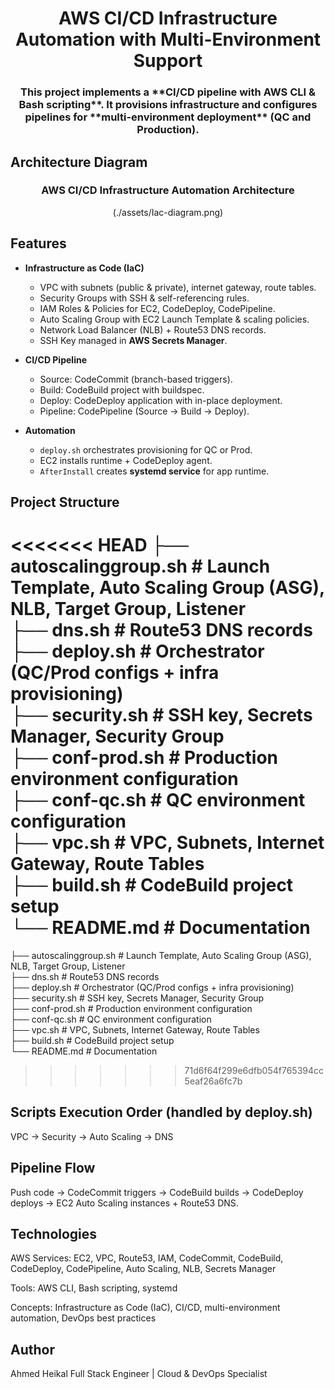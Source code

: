 <div align="center">

# AWS CI/CD Infrastructure Automation with Multi-Environment Support

<h3 align="center">This project implements a **CI/CD pipeline with AWS CLI & Bash scripting**.  
It provisions infrastructure and configures pipelines for **multi-environment deployment** (QC and Production).</h3>

</div>

## Architecture Diagram

<div align="center">

### AWS CI/CD Infrastructure Automation Architecture

(./assets/Iac-diagram.png)

</div>

## Features

- **Infrastructure as Code (IaC)**

  - VPC with subnets (public & private), internet gateway, route tables.
  - Security Groups with SSH & self-referencing rules.
  - IAM Roles & Policies for EC2, CodeDeploy, CodePipeline.
  - Auto Scaling Group with EC2 Launch Template & scaling policies.
  - Network Load Balancer (NLB) + Route53 DNS records.
  - SSH Key managed in **AWS Secrets Manager**.

- **CI/CD Pipeline**

  - Source: CodeCommit (branch-based triggers).
  - Build: CodeBuild project with buildspec.
  - Deploy: CodeDeploy application with in-place deployment.
  - Pipeline: CodePipeline (Source → Build → Deploy).

- **Automation**
  - `deploy.sh` orchestrates provisioning for QC or Prod.
  - EC2 installs runtime + CodeDeploy agent.
  - `AfterInstall` creates **systemd service** for app runtime.

## Project Structure

<<<<<<< HEAD
├── autoscalinggroup.sh # Launch Template, Auto Scaling Group (ASG), NLB, Target Group, Listener  
├── dns.sh # Route53 DNS records  
├── deploy.sh # Orchestrator (QC/Prod configs + infra provisioning)  
├── security.sh # SSH key, Secrets Manager, Security Group  
├── conf-prod.sh # Production environment configuration  
├── conf-qc.sh # QC environment configuration  
├── vpc.sh # VPC, Subnets, Internet Gateway, Route Tables  
├── build.sh # CodeBuild project setup  
└── README.md # Documentation
=======
├── autoscalinggroup.sh # Launch Template, Auto Scaling Group (ASG), NLB, Target Group, Listener  
├── dns.sh # Route53 DNS records  
├── deploy.sh # Orchestrator (QC/Prod configs + infra provisioning)  
├── security.sh # SSH key, Secrets Manager, Security Group  
├── conf-prod.sh # Production environment configuration  
├── conf-qc.sh # QC environment configuration  
├── vpc.sh # VPC, Subnets, Internet Gateway, Route Tables  
├── build.sh # CodeBuild project setup  
└── README.md # Documentation

> > > > > > > 71d6f64f299e6dfb054f765394cc5eaf26a6fc7b

## Scripts Execution Order (handled by deploy.sh)

VPC → Security → Auto Scaling → DNS

## Pipeline Flow

Push code → CodeCommit triggers → CodeBuild builds → CodeDeploy deploys → EC2 Auto Scaling instances + Route53 DNS.

## Technologies

AWS Services: EC2, VPC, Route53, IAM, CodeCommit, CodeBuild, CodeDeploy, CodePipeline, Auto Scaling, NLB, Secrets Manager

Tools: AWS CLI, Bash scripting, systemd

Concepts: Infrastructure as Code (IaC), CI/CD, multi-environment automation, DevOps best practices

## Author

Ahmed Heikal
Full Stack Engineer | Cloud & DevOps Specialist
